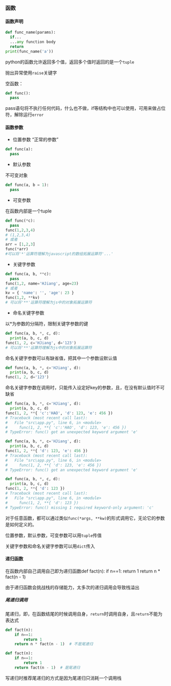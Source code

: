 ### 函数

#### 函数声明

```py
def func_name(params):
  if...
  ...any function body
  return
print(func_name('a'))
```

python的函数允许返回多个值，返回多个值时返回的是一个`tuple`

抛出异常使用`raise`关键字

空函数：

```py
def func():
  pass
```

pass语句将不执行任何代码，什么也不做，if等结构中也可以使用，可用来做占位符，解除运行`error`

#### 函数参数

* 位置参数 “正常的参数”

```py
def func(a):
  pass
```

* 默认参数

不可变对象

```py
def func(a, b = 1):
  pass
```

* 可变参数

在函数内部是一个tuple

```py
def func(*c):
  pass
func(1,2,3,4)
# (1,2,3,4)
# 或者
arr = [1,2,3]
func(*arr)
#可以将'*'运算符理解为javascript的数组拓展运算符'...'
```

* 关键字参数

```py
def func(a, b, **c):
  pass
func(1,2, name='HJiang', age=23)
# 或者
kv = { 'name': '', 'age': 23 }
func(1,2, **kv)
# 可以将'**'运算符理解为js中的对象拓展运算符
```

* 命名关键字参数

以*为参数的分隔符，限制关键字参数的键

```py
def func(a, b, *, c, d):
  print(a, b, c, d)
func(1, 2, c='HJiang', d='123')
# 可以将'**'运算符理解为js中的对象拓展运算符
```

命名关键字参数可以有缺省值，把其中一个参数设默认值

```py
def func(a, b, *, c='HJiang', d):
  print(a, b, c, d)
func(1, 2, d='123')
```

命名关键字参数在调用时，只能传入设定好key的参数，且，在没有默认值时不可缺省

```py
def func(a, b, *, c='HJiang', d):
  print(a, b, c, d)
func(1, 2, **{ 'c':'HAO', 'd': 123, 'e': 456 })
# Traceback (most recent call last):
#   File "src\app.py", line 6, in <module>
#     func(1, 2, **{ 'c':'HAO', 'd': 123, 'e': 456 })
# TypeError: func() got an unexpected keyword argument 'e'

def func(a, b, *, c='HJiang', d):
  print(a, b, c, d)
func(1, 2, **{ 'd': 123, 'e': 456 })
# Traceback (most recent call last):
#   File "src\app.py", line 6, in <module>
#     func(1, 2, **{ 'd': 123, 'e': 456 })
# TypeError: func() got an unexpected keyword argument 'e'

def func(a, b, *, c, d):
  print(a, b, c, d)
func(1, 2, **{ 'd': 123 })
# Traceback (most recent call last):
#   File "src\app.py", line 6, in <module>
#     func(1, 2, **{ 'd': 123 })
# TypeError: func() missing 1 required keyword-only argument: 'c'
```

对于任意函数，都可以通过类似`func(*args, **kw)`的形式调用它，无论它的参数是如何定义的。

位置参数，默认参数，可变参数可以用`tuple`传值

关键字参数和命名关键字参数可以用`dict`传入

#### 递归函数

在函数内部自己调用自己即为递归函数def fact(n):
    if n==1:
        return 1
    return n * fact(n - 1)

由于递归函数会挑战栈的存储能力，太多次的递归调用会导致栈溢出

##### 尾递归调用

尾递归，即，在函数结尾的时候调用自身，`return`时调用自身，且`return`不能为表达式

```py
def fact(n):
    if n==1:
        return 1
    return n * fact(n - 1)  # 不是尾递归

def fact(n):
    if n==1:
        return 1
    return fact(n - 1)  # 是尾递归
```

写递归时推荐尾递归的方式是因为尾递归只消耗一个调用栈
